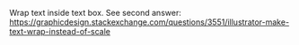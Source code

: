 Wrap text inside text box. See second answer: https://graphicdesign.stackexchange.com/questions/3551/illustrator-make-text-wrap-instead-of-scale

